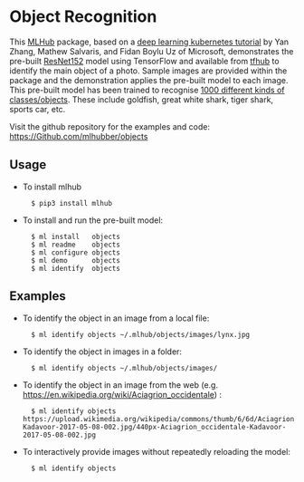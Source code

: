 Object Recognition
==================

This [MLHub](https://mlhub.ai) package, based on a [deep learning
kubernetes
tutorial](https://github.com/Microsoft/AKSDeploymentTutorialAML) by
Yan Zhang, Mathew Salvaris, and Fidan Boylu Uz of Microsoft,
demonstrates the pre-built
[ResNet152](https://tfhub.dev/google/imagenet/resnet_v1_152/classification/1)
model using TensorFlow and available from [tfhub](https://tfhub.dev)
to identify the main object of a photo. Sample images are provided
within the package and the demonstration applies the pre-built model
to each image. This pre-built model has been trained to recognise
[1000 different kinds of
classes/objects](http://mlhub.ai/cache/data.dmlc.ml/mxnet/models/imagenet/synset.txt).
These include goldfish, great white shark, tiger shark, sports car,
etc.

Visit the github repository for the examples and code:
<https://Github.com/mlhubber/objects>

Usage
-----

- To install mlhub 

        $ pip3 install mlhub

- To install and run the pre-built model:

        $ ml install   objects
        $ ml readme    objects
        $ ml configure objects
        $ ml demo      objects
        $ ml identify  objects

Examples
--------

- To identify the object in an image from a local file:

		$ ml identify objects ~/.mlhub/objects/images/lynx.jpg

- To identify the object in images in a folder:

        $ ml identify objects ~/.mlhub/objects/images/

- To identify the object in an image from the web (e.g.
        <https://en.wikipedia.org/wiki/Aciagrion_occidentale>) :

        $ ml identify objects https://upload.wikimedia.org/wikipedia/commons/thumb/6/6d/Aciagrion_occidentale-Kadavoor-2017-05-08-002.jpg/440px-Aciagrion_occidentale-Kadavoor-2017-05-08-002.jpg

- To interactively provide images without repeatedly reloading the model:

        $ ml identify objects

